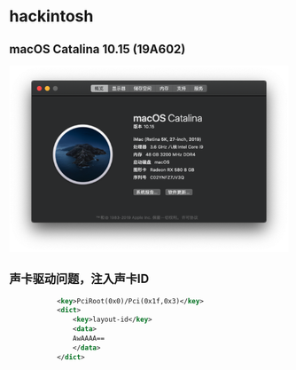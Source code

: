 # hackintosh



## macOS Catalina 10.15 (19A602)



![about](about.png)

## 声卡驱动问题，注入声卡ID

```xml
			<key>PciRoot(0x0)/Pci(0x1f,0x3)</key>
			<dict>
				<key>layout-id</key>
				<data>
				AwAAAA==
				</data>
			</dict>
```





